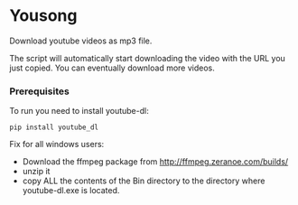 # Yousong

Download youtube videos as mp3 file.

The script will automatically start downloading the video with the URL you just copied. You can eventually download more videos.

### Prerequisites
To run you need to install youtube-dl:
```
pip install youtube_dl
```

Fix for all windows users:
* Download the ffmpeg package from http://ffmpeg.zeranoe.com/builds/
* unzip it
* copy ALL the contents of the Bin directory to the directory where youtube-dl.exe is located.

